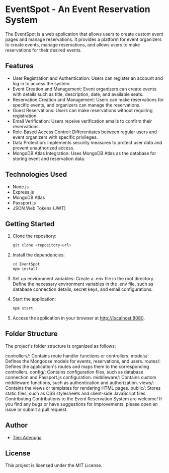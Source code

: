 # EventSpot - An Event Reservation System

The EventSpot is a web application that allows users to create custom event pages and manage reservations. It provides a platform for event organizers to create events, manage reservations, and allows users to make reservations for their desired events.

## Features

- User Registration and Authentication: Users can register an account and log in to access the system.
- Event Creation and Management: Event organizers can create events with details such as title, description, date, and available seats.
- Reservation Creation and Management: Users can make reservations for specific events, and organizers can manage the reservations.
- Guest Reservations: Users can make reservations without requiring registration.
- Email Verification: Users receive verification emails to confirm their reservations.
- Role-Based Access Control: Differentiates between regular users and event organizers with specific privileges.
- Data Protection: Implements security measures to protect user data and prevent unauthorized access.
- MongoDB Atlas Integration: Uses MongoDB Atlas as the database for storing event and reservation data.

## Technologies Used

- Node.js
- Express.js
- MongoDB Atlas
- Passport.js
- JSON Web Tokens (JWT)

## Getting Started

1. Clone the repository:

   ```bash
   git clone <repository-url>

2. Install the dependencies:

   ```bash
   cd EventSpot
   npm install
   ```

3. Set up environment variables:
  Create a .env file in the root directory.
  Define the necessary environment variables in the .env file, such as database connection details, secret keys, and email configurations.
  
4. Start the application:

   ```bash
   npm start
   ```

5. Access the application in your browser at <http://localhost:8080>.

## Folder Structure

The project's folder structure is organized as follows:

controllers/: Contains route handler functions or controllers.
models/: Defines the Mongoose models for events, reservations, and users.
routes/: Defines the application's routes and maps them to the corresponding controllers.
config/: Contains configuration files, such as database connection and Passport.js configuration.
middleware/: Contains custom middleware functions, such as authentication and authorization.
views/: Contains the views or templates for rendering HTML pages.
public/: Stores static files, such as CSS stylesheets and client-side JavaScript files.
Contributing
Contributions to the Event Reservation System are welcome! If you find any bugs or have suggestions for improvements, please open an issue or submit a pull request.

## Author

- [Timi Adenuga](https://theumbrelladev.me)

## License

This project is licensed under the MIT License.
